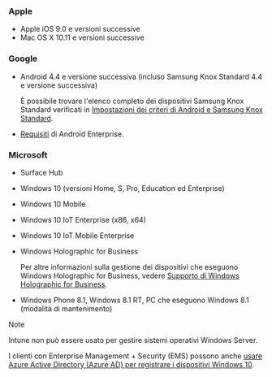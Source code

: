 

### <a name="apple"></a>Apple
- Apple iOS 9.0 e versioni successive
- Mac OS X 10.11 e versioni successive

### <a name="google"></a>Google
- Android 4.4 e versione successiva (incluso Samsung Knox Standard 4.4 e versione successiva)

  È possibile trovare l'elenco completo dei dispositivi Samsung Knox Standard verificati in [Impostazioni dei criteri di Android e Samsung Knox Standard](/intune/supported-devices-browsers#supported-samsung-knox-standard-devices).


- [Requisiti](https://support.google.com/work/android/answer/6174145?hl=en) di Android Enterprise.

### <a name="microsoft"></a>Microsoft

- Surface Hub
- Windows 10 (versioni Home, S, Pro, Education ed Enterprise)
- Windows 10 Mobile
- Windows 10 IoT Enterprise (x86, x64)
- Windows 10 IoT Mobile Enterprise
- Windows Holographic for Business

  Per altre informazioni sulla gestione dei dispositivi che eseguono Windows Holographic for Business, vedere [Supporto di Windows Holographic for Business](../windows-holographic-for-business.md).

- Windows Phone 8.1, Windows 8.1 RT, PC che eseguono Windows 8.1 (modalità di mantenimento)

> [!NOTE]
> Intune non può essere usato per gestire sistemi operativi Windows Server.

I clienti con Enterprise Management + Security (EMS) possono anche [usare Azure Active Directory (Azure AD) per registrare i dispositivi Windows 10](/intune-classic/deploy-use/set-up-windows-device-management-with-microsoft-intune#azure-active-directory-enrollment).


